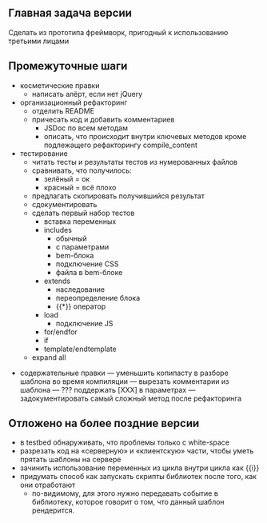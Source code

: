 Главная задача версии
---------------------
Cделать из прототипа фреймворк, пригодный к использованию третьими лицами

Промежуточные шаги
------------------
+ косметические правки
    + написать алёрт, если нет jQuery
+ организационный рефакторинг
    + отделить README
    + причесать код и добавить комментариев
        + JSDoc по всем методам
        + описать, что происходит внутри ключевых методов кроме подлежащего рефакторингу compile_content
+ тестирование
    + читать тесты и результаты тестов из нумерованных файлов
    + сравнивать, что получилось:
        + зелёный = ок
        + красный = всё плохо
    + предлагать скопировать получившийся результат
    + сдокументировать
    + сделать первый набор тестов
        + вставка переменных
        + includes
            + обычный
            + с параметрами
            + bem-блока
            + подключение CSS
            + файла в bem-блоке
        + extends
            + наследование
            + переопределение блока
            + {{*}} оператор
        + load
            + подключение JS
        + for/endfor
        + if
        + template/endtemplate
    + expand all

- содержательные правки
    — уменьшить копипасту в разборе шаблона во время компиляции
    — вырезать комментарии из шаблона
    — ??? поддержать [XXX] в параметрах
    — задокументировать самый сложный метод после рефакторинга


Отложено на более поздние версии
--------------------------------
- в testbed обнаруживать, что проблемы только с white-space
- разрезать код на «серверную» и «клиентскую» части, чтобы уметь прятать шаблоны на сервере
- зачинить использование переменных из цикла внутри цикла как {{i}}
- придумать способ как запускать скрипты библиотек после того, как они отработают
    - по-видимому, 
        для этого нужно передавать событие в библиотеку, 
        которое говорит о том, что данный шаблон рендерится.
